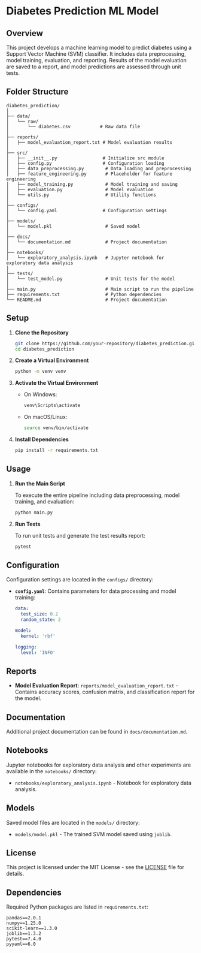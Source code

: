 # Diabetes Prediction ML Model

## Overview

This project develops a machine learning model to predict diabetes using a Support Vector Machine (SVM) classifier. It includes data preprocessing, model training, evaluation, and reporting. Results of the model evaluation are saved to a report, and model predictions are assessed through unit tests.

## Folder Structure

```plaintext
diabetes_prediction/
│
├── data/
│   └── raw/
│       └── diabetes.csv           # Raw data file
│
├── reports/
│   ├── model_evaluation_report.txt # Model evaluation results
│
├── src/
│   ├── __init__.py                 # Initialize src module
│   ├── config.py                   # Configuration loading
│   ├── data_preprocessing.py        # Data loading and preprocessing
│   ├── feature_engineering.py       # Placeholder for feature engineering
│   ├── model_training.py            # Model training and saving
│   ├── evaluation.py                # Model evaluation
│   └── utils.py                     # Utility functions
│
├── configs/
│   └── config.yaml                 # Configuration settings
│
├── models/
│   └── model.pkl                    # Saved model
│
├── docs/
│   └── documentation.md             # Project documentation
│
├── notebooks/
│   └── exploratory_analysis.ipynb   # Jupyter notebook for exploratory data analysis
│
├── tests/
│   └── test_model.py                # Unit tests for the model
│
├── main.py                          # Main script to run the pipeline
├── requirements.txt                 # Python dependencies
└── README.md                        # Project documentation
```

## Setup

1. **Clone the Repository**

   ```bash
   git clone https://github.com/your-repository/diabetes_prediction.git
   cd diabetes_prediction
   ```

2. **Create a Virtual Environment**

   ```bash
   python -m venv venv
   ```

3. **Activate the Virtual Environment**

   - On Windows:

     ```bash
     venv\Scripts\activate
     ```

   - On macOS/Linux:

     ```bash
     source venv/bin/activate
     ```

4. **Install Dependencies**

   ```bash
   pip install -r requirements.txt
   ```

## Usage

1. **Run the Main Script**

   To execute the entire pipeline including data preprocessing, model training, and evaluation:

   ```bash
   python main.py
   ```

2. **Run Tests**

   To run unit tests and generate the test results report:

   ```bash
   pytest
   ```

## Configuration

Configuration settings are located in the `configs/` directory:

- **`config.yaml`**: Contains parameters for data processing and model training:

    ```yaml
    data:
      test_size: 0.2
      random_state: 2

    model:
      kernel: 'rbf'

    logging:
      level: 'INFO'
    ```

## Reports

- **Model Evaluation Report**: `reports/model_evaluation_report.txt` - Contains accuracy scores, confusion matrix, and classification report for the model.

## Documentation

Additional project documentation can be found in `docs/documentation.md`.

## Notebooks

Jupyter notebooks for exploratory data analysis and other experiments are available in the `notebooks/` directory:

- `notebooks/exploratory_analysis.ipynb` - Notebook for exploratory data analysis.

## Models

Saved model files are located in the `models/` directory:

- `models/model.pkl` - The trained SVM model saved using `joblib`.

## License

This project is licensed under the MIT License - see the [LICENSE](LICENSE) file for details.

## Dependencies

Required Python packages are listed in `requirements.txt`:

```plaintext
pandas==2.0.1
numpy==1.25.0
scikit-learn==1.3.0
joblib==1.3.2
pytest==7.4.0
pyyaml==6.0
```
